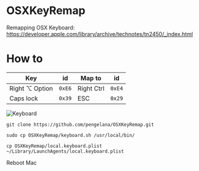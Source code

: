 # OSXKeyRemap
Remapping OSX Keyboard: https://developer.apple.com/library/archive/technotes/tn2450/_index.html


# How to

| Key                       | id     | Map to          | id     |
| ------------------------- | ------ | --------------- | ------ |
| Right ⌥  Option           | `0xE6` | Right Ctrl      | `0xE4` |
| Caps lock                 | `0x39` | ESC             | `0x29` |

![Keyboard](https://user-images.githubusercontent.com/787301/76832896-3cd81080-6865-11ea-95f2-f3456366b46b.jpg)


~~~
git clone https://github.com/pengelana/OSXKeyRemap.git

sudo cp OSXKeyRemap/keyboard.sh /usr/local/bin/

cp OSXKeyRemap/local.keyboard.plist ~/Library/LaunchAgents/local.keyboard.plist
~~~

Reboot Mac
